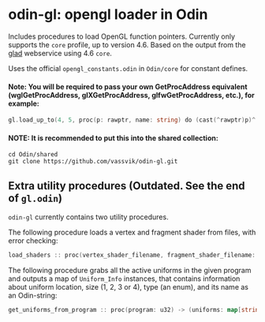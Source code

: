 # odin-gl: opengl loader in Odin

Includes procedures to load OpenGL function pointers. Currently only supports the `core` profile, up to version 4.6. Based on the output from the [glad](https://github.com/Dav1dde/glad) webservice using 4.6 `core`.

Uses the official `opengl_constants.odin` in `Odin/core` for constant defines. 

#### Note: You will be required to pass your own GetProcAddress equivalent (wglGetProcAddress, glXGetProcAddress, glfwGetProcAddress, etc.), for example:

```go
gl.load_up_to(4, 5, proc(p: rawptr, name: string) do (cast(^rawptr)p)^ = glfw.GetProcAddress(&name[0]); );
```

#### NOTE: It is recommended to put this into the shared collection:
```
cd Odin/shared
git clone https://github.com/vassvik/odin-gl.git
```


## Extra utility procedures (Outdated. See the end of `gl.odin`)

`odin-gl` currently contains two utility procedures.

The following procedure loads a vertex and fragment shader from files, with error checking:
```go
load_shaders :: proc(vertex_shader_filename, fragment_shader_filename: string) -> (program: u32, success: bool)
```

The following procedure grabs all the active uniforms in the given program and outputs a map of `Uniform_Info` instances, that contains information about uniform location, size (1, 2, 3 or 4), type (an enum), and its name as an Odin-string:
```go
get_uniforms_from_program :: proc(program: u32) -> (uniforms: map[string]Uniform_Info)
```

